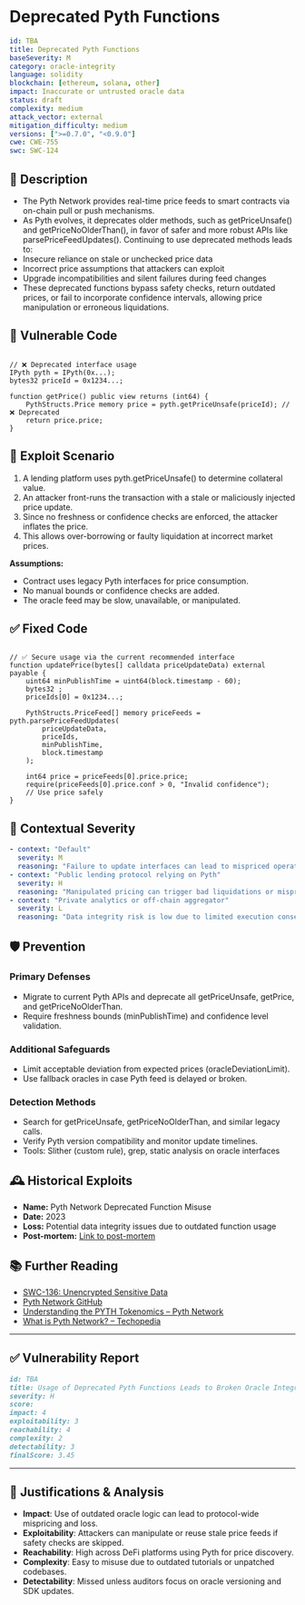 # Deprecated Pyth Functions

```YAML
id: TBA
title: Deprecated Pyth Functions
baseSeverity: M
category: oracle-integrity
language: solidity
blockchain: [ethereum, solana, other]
impact: Inaccurate or untrusted oracle data
status: draft
complexity: medium
attack_vector: external
mitigation_difficulty: medium
versions: [">=0.7.0", "<0.9.0"]
cwe: CWE-755
swc: SWC-124
```
## 📝 Description

- The Pyth Network provides real-time price feeds to smart contracts via on-chain pull or push mechanisms.
- As Pyth evolves, it deprecates older methods, such as getPriceUnsafe() and getPriceNoOlderThan(), in favor of safer and more robust APIs like parsePriceFeedUpdates(). Continuing to use deprecated methods leads to:
- Insecure reliance on stale or unchecked price data
- Incorrect price assumptions that attackers can exploit
- Upgrade incompatibilities and silent failures during feed changes
- These deprecated functions bypass safety checks, return outdated prices, or fail to incorporate confidence intervals, allowing price manipulation or erroneous liquidations.

## 🚨 Vulnerable Code

```solidity

// ❌ Deprecated interface usage
IPyth pyth = IPyth(0x...);
bytes32 priceId = 0x1234...;

function getPrice() public view returns (int64) {
    PythStructs.Price memory price = pyth.getPriceUnsafe(priceId); // ❌ Deprecated
    return price.price;
}
```

## 🧪 Exploit Scenario

1. A lending platform uses pyth.getPriceUnsafe() to determine collateral value.
2. An attacker front-runs the transaction with a stale or maliciously injected price update.
3. Since no freshness or confidence checks are enforced, the attacker inflates the price.
4. This allows over-borrowing or faulty liquidation at incorrect market prices.

**Assumptions:**

- Contract uses legacy Pyth interfaces for price consumption.
- No manual bounds or confidence checks are added.
- The oracle feed may be slow, unavailable, or manipulated.

## ✅ Fixed Code

```solidity

// ✅ Secure usage via the current recommended interface
function updatePrice(bytes[] calldata priceUpdateData) external payable {
    uint64 minPublishTime = uint64(block.timestamp - 60);
    bytes32 ;
    priceIds[0] = 0x1234...;

    PythStructs.PriceFeed[] memory priceFeeds = pyth.parsePriceFeedUpdates(
        priceUpdateData,
        priceIds,
        minPublishTime,
        block.timestamp
    );

    int64 price = priceFeeds[0].price.price;
    require(priceFeeds[0].price.conf > 0, "Invalid confidence");
    // Use price safely
}
```

## 🧭 Contextual Severity

```yaml
- context: "Default"
  severity: M
  reasoning: "Failure to update interfaces can lead to mispriced operations in average use cases."
- context: "Public lending protocol relying on Pyth"
  severity: H
  reasoning: "Manipulated pricing can trigger bad liquidations or mispriced debt."
- context: "Private analytics or off-chain aggregator"
  severity: L
  reasoning: "Data integrity risk is low due to limited execution consequences."
```

## 🛡️ Prevention

### Primary Defenses

- Migrate to current Pyth APIs and deprecate all getPriceUnsafe, getPrice, and getPriceNoOlderThan.
- Require freshness bounds (minPublishTime) and confidence level validation.

### Additional Safeguards

- Limit acceptable deviation from expected prices (oracleDeviationLimit).
- Use fallback oracles in case Pyth feed is delayed or broken.

### Detection Methods

- Search for getPriceUnsafe, getPriceNoOlderThan, and similar legacy calls.
- Verify Pyth version compatibility and monitor update timelines.
- Tools: Slither (custom rule), grep, static analysis on oracle interfaces

## 🕰️ Historical Exploits

- **Name:** Pyth Network Deprecated Function Misuse 
- **Date:** 2023 
- **Loss:** Potential data integrity issues due to outdated function usage 
- **Post-mortem:** [Link to post-mortem](https://docs.pyth.network/home/security)
  
## 📚 Further Reading

- [SWC-136: Unencrypted Sensitive Data](https://swcregistry.io/docs/SWC-136/) 
- [Pyth Network GitHub](https://github.com/pyth-network)
- [Understanding the PYTH Tokenomics – Pyth Network](https://www.pyth.network/blog/understanding-the-pyth-tokenomics) 
- [What is Pyth Network? – Techopedia](https://www.techopedia.com/definition/pyth-network)

---
  
## ✅ Vulnerability Report

```markdown
id: TBA
title: Usage of Deprecated Pyth Functions Leads to Broken Oracle Integrations and Stale Price Feeds
severity: H
score:
impact: 4        
exploitability: 3 
reachability: 4
complexity: 2 
detectability: 3  
finalScore: 3.45
```

---

## 📄 Justifications & Analysis

- **Impact**: Use of outdated oracle logic can lead to protocol-wide mispricing and loss.
- **Exploitability**: Attackers can manipulate or reuse stale price feeds if safety checks are skipped.
- **Reachability**: High across DeFi platforms using Pyth for price discovery.
- **Complexity**: Easy to misuse due to outdated tutorials or unpatched codebases.
- **Detectability**: Missed unless auditors focus on oracle versioning and SDK updates.